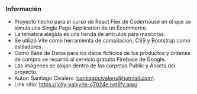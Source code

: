 ### Información

- Proyecto hecho para el curso de React Flex de Coderhouse en el que se simula una Single Page Application de un Ecommerce. 
- La tematica elegida es una tienda de artículos para mascotas. 
- Se utilizó Vite como herramienta de compilacion, CSS y Bootstrap como estiladores.
- Como Base de Datos para los datos ficticios de los productos y órdenes de compra se recurrió al servicio gratuito Firebase de Google.
- Las imágenes se alojan dentro de las carpetas Public y Assets del proyecto.
- Autor: Santiago Civalero (santiagocivalero@hotmail.com).
- Link sitio: https://jolly-valkyrie-c7024e.netlify.app/
